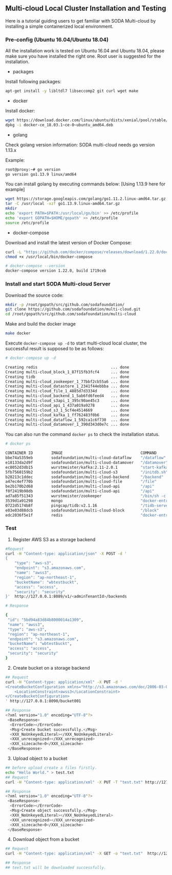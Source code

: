 ## Multi-cloud Local Cluster Installation and Testing
Here is a tutorial guiding users to get familiar with SODA Multi-cloud by installing a simple containerized local environment.

### Pre-config (Ubuntu 16.04/Ubuntu 18.04)
All the installation work is tested on Ubuntu 16.04 and Ubuntu 18.04, please make sure you have installed the right one. Root user is suggested for the installation.

* packages

Install following packages:
```bash
apt-get install -y libltdl7 libseccomp2 git curl wget make
```

* docker

Install docker:
```bash
wget https://download.docker.com/linux/ubuntu/dists/xenial/pool/stable/amd64/docker-ce_18.03.1~ce-0~ubuntu_amd64.deb
dpkg -i docker-ce_18.03.1~ce-0~ubuntu_amd64.deb 
```
* golang

Check golang version information:
SODA multi-cloud needs go version 1.13.x

Example:
```bash
root@proxy:~# go version
go version go1.13.9 linux/amd64
```
You can install golang by executing commands below:
[Using 1.13.9 here for example]
```bash
wget https://storage.googleapis.com/golang/go1.11.2.linux-amd64.tar.gz
tar -C /usr/local -xzf go1.13.9.linux-amd64.tar.gz
mkdir 
echo 'export PATH=$PATH:/usr/local/go/bin' >> /etc/profile
echo 'export GOPATH=$HOME/gopath' >> /etc/profile
source /etc/profile
```
* docker-compose

Download and install the latest version of Docker Compose:
```bash
curl -L "https://github.com/docker/compose/releases/download/1.22.0/docker-compose-$(uname -s)-$(uname -m)" -o /usr/local/bin/docker-compose
chmod +x /usr/local/bin/docker-compose

# docker-compose --version
docker-compose version 1.22.0, build 1719ceb
```

### Install and start SODA Multi-cloud Server
Download the source code:
```bash
mkdir -p /root/gopath/src/github.com/sodafoundation/
git clone https://github.com/sodafoundation/multi-cloud.git
cd /root/gopath/src/github.com/sodafoundation/multi-cloud
```

Make and build the docker image
```bash
make docker
```

Execute `docker-compose up -d` to start multi-cloud local cluster, the successful result is supposed to be as follows: 
```bash
# docker-compose up -d

Creating redis                                ... done
Creating multi-cloud_block_1_87f15fb3fcf4     ... done
Creating tidb                                 ... done
Creating multi-cloud_zookeeper_1_77bbf2cb55a6 ... done
Creating multi-cloud_datastore_1_2341f44ebbba ... done
Creating multi-cloud_file_1_4885d7d3334d      ... done
Creating multi-cloud_backend_1_5ab6fd6feed4   ... done
Creating multi-cloud_s3api_1_395c90ae45c3     ... done
Creating multi-cloud_api_1_437a019a9278       ... done
Creating multi-cloud_s3_1_5cf4e4514669        ... done
Creating multi-cloud_kafka_1_ff762483f0b6     ... done
Creating multi-cloud_dataflow_1_592ca1c6f730  ... done
Creating multi-cloud_datamover_1_390d343d0e7c ... done
```

You can also run the command `docker ps` to check the installation status.
```bash
# docker ps

CONTAINER ID        IMAGE                                  COMMAND                  CREATED             STATUS              PORTS                                                NAMES
bbe74a5359eb        sodafoundation/multi-cloud-dataflow    "/dataflow"              40 seconds ago      Up 39 seconds                                                            multi-cloud_dataflow_1_8ce4de44c4a7
e18133da2d9f        sodafoundation/multi-cloud-datamover   "/datamover"             40 seconds ago      Up 39 seconds                                                            multi-cloud_datamover_1_1ae5af80e61f
ec8052d3db15        wurstmeister/kafka:2.11-2.0.1          "start-kafka.sh"         41 seconds ago      Up 39 seconds       0.0.0.0:9092->9092/tcp                               multi-cloud_kafka_1_74c5e392fd7d
5fb7560159b2        sodafoundation/multi-cloud-s3          "/initdb.sh"             41 seconds ago      Up 40 seconds                                                            multi-cloud_s3_1_59cd2512722b
b28213c1ddec        sodafoundation/multi-cloud-backend     "/backend"               42 seconds ago      Up 39 seconds                                                            multi-cloud_backend_1_a67a449c92a5
a47ec4ef770b        sodafoundation/multi-cloud-file        "/file"                  42 seconds ago      Up 40 seconds                                                            multi-cloud_file_1_cd84c1c9dad3
be2b170b2d68        sodafoundation/multi-cloud-api         "/api"                   42 seconds ago      Up 41 seconds       0.0.0.0:8090->8090/tcp                               multi-cloud_s3api_1_4698613dfd2e
f0f2419b98db        sodafoundation/multi-cloud-api         "/api"                   42 seconds ago      Up 41 seconds       0.0.0.0:8089->8089/tcp                               multi-cloud_api_1_aacf7b9a5141
ad7a85f51343        wurstmeister/zookeeper                 "/bin/sh -c '/usr/sb…"   42 seconds ago      Up 41 seconds       22/tcp, 2888/tcp, 3888/tcp, 0.0.0.0:2181->2181/tcp   multi-cloud_zookeeper_1_68df196d327a
3539d1a91298        mongo                                  "docker-entrypoint.s…"   42 seconds ago      Up 41 seconds       0.0.0.0:27017->27017/tcp                             multi-cloud_datastore_1_a2f8fb0deb9d
0722d5174b8f        pingcap/tidb:v2.1.16                   "/tidb-server --stor…"   42 seconds ago      Up 41 seconds       0.0.0.0:4000->4000/tcp, 0.0.0.0:10080->10080/tcp     tidb
e03e03d88dcb        sodafoundation/multi-cloud-block       "/block"                 42 seconds ago      Up 40 seconds                                                            multi-cloud_block_1_7adafa5c5b8d
edc2036f5e1f        redis                                  "docker-entrypoint.s…"   42 seconds ago      Up 41 seconds       0.0.0.0:6379->6379/tcp                               redis
```

### Test

1. Register AWS S3 as a storage backend
```bash
#Request
curl -H "Content-type: application/json" -X POST -d '
{
    "type": "aws-s3", 
    "endpoint": "s3.amazonaws.com", 
    "name": "awss3", 
    "region": "ap-northeast-1", 
    "bucketName": "wbtestbuckt", 
    "access": "access", 
    "security": "security"
}'  http://127.0.0.1:8089/v1/<adminTenantId>/backends

# Response

{
 "id": "5bd94a83d84b8000014a1309",
 "name": "awss3",
 "type": "aws-s3",
 "region": "ap-northeast-1",
 "endpoint": "s3.amazonaws.com",
 "bucketName": "wbtestbuckt",
 "access": "access",
 "security": "security"
}
```

2. Create bucket on a storage backend
```bash
## Request
curl -H "Content-type: application/xml" -X PUT -d '
<CreateBucketConfiguration xmlns="http://s3.amazonaws.com/doc/2006-03-01/">
    <LocationConstraint>awss3</LocationConstraint>
</CreateBucketConfiguration>
' http://127.0.0.1:8090/bucket001

## Response
<?xml version="1.0" encoding="UTF-8"?>
 <BaseResponse>
  <ErrorCode></ErrorCode>
  <Msg>Create bucket successfully.</Msg>
  <XXX_NoUnkeyedLiteral></XXX_NoUnkeyedLiteral>
  <XXX_unrecognized></XXX_unrecognized>
  <XXX_sizecache>0</XXX_sizecache>
 </BaseResponse>
```

3. Upload object to a bucket
```bash
## before upload create a files firstly.
echo "Hello World." > test.txt
## Request
curl -H "Content-type: application/xml" -X PUT -T "test.txt" http://127.0.0.1:8090/bucket001/test.txt

## Response
<?xml version="1.0" encoding="UTF-8"?>
 <BaseResponse>
  <ErrorCode></ErrorCode>
  <Msg>Create object successfully.</Msg>
  <XXX_NoUnkeyedLiteral></XXX_NoUnkeyedLiteral>
  <XXX_unrecognized></XXX_unrecognized>
  <XXX_sizecache>0</XXX_sizecache>
 </BaseResponse>
```

4. Download object from a bucket
```bash
## Request
curl -H "Content-type: application/xml" -X GET -o "text.txt"  http://127.0.0.1:8090/bucket001/test.txt

## Response
## text.txt will be downloaded successfully.
```
